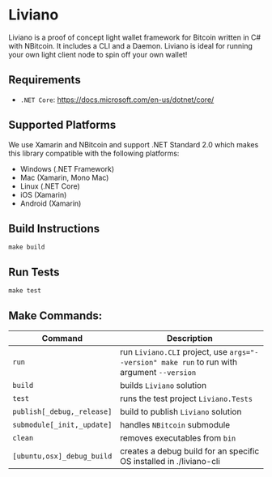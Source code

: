 # Liviano

Liviano is a proof of concept light wallet framework for Bitcoin written in C# with NBitcoin. It includes a CLI and a Daemon. Liviano is ideal for running your own light client node to spin off your own wallet!

## Requirements

- `.NET Core`: https://docs.microsoft.com/en-us/dotnet/core/

## Supported Platforms

We use Xamarin and NBitcoin and support .NET Standard 2.0 which makes this library compatible with the following platforms:

- Windows (.NET Framework)
- Mac (Xamarin, Mono Mac)
- Linux (.NET Core)
- iOS (Xamarin)
- Android (Xamarin)

## Build Instructions

```
make build
```

## Run Tests

```
make test
```

## Make Commands:

| Command | Description |
| --- | --- |
| `run` | run `Liviano.CLI` project, use `args="--version" make run` to run with argument `--version`  |
| `build` | builds `Liviano` solution |
| `test` | runs the test project `Liviano.Tests` |
| `publish[_debug,_release]` | build to publish `Liviano` solution |
| `submodule[_init,_update]` | handles `NBitcoin` submodule |
| `clean` | removes executables from `bin` |
| `[ubuntu,osx]_debug_build` | creates a debug build for an specific OS installed in ./liviano-cli |

